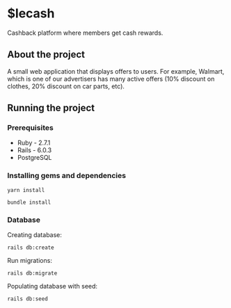 # $lecash

Cashback platform where members get cash rewards.

## About the project
A small web application that displays offers to users. For example, Walmart, which is one of our advertisers has many active offers (10% discount on clothes, 20% discount on car parts, etc).

## Running the project

### Prerequisites
- Ruby - 2.7.1
- Rails - 6.0.3
- PostgreSQL

### Installing gems and dependencies
 ```
yarn install
```

```
bundle install
```
### Database
Creating database:

```
rails db:create
```

Run migrations:

```
rails db:migrate
```

Populating database with seed:

```
rails db:seed
```